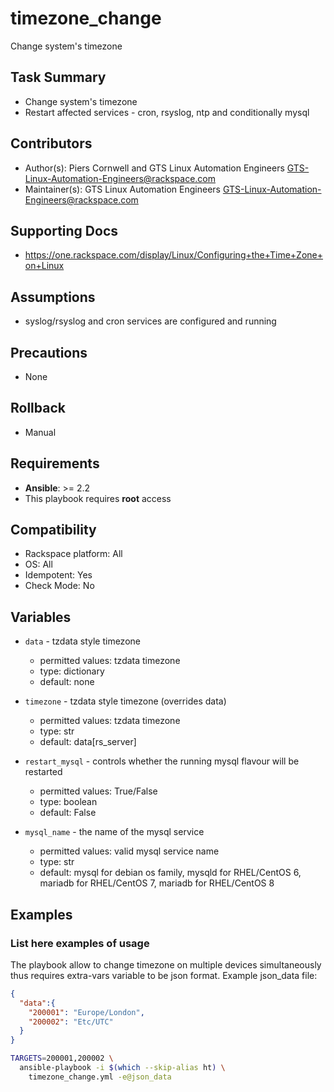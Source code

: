 # timezone\_change

Change system's timezone

## Task Summary
  - Change system's timezone
  - Restart affected services - cron, rsyslog, ntp and conditionally mysql

## Contributors
  - Author(s): Piers Cornwell and GTS Linux Automation Engineers <GTS-Linux-Automation-Engineers@rackspace.com>
  - Maintainer(s): GTS Linux Automation Engineers <GTS-Linux-Automation-Engineers@rackspace.com>

## Supporting Docs
  - https://one.rackspace.com/display/Linux/Configuring+the+Time+Zone+on+Linux

## Assumptions
  - syslog/rsyslog and cron services are configured and running

## Precautions
  - None

## Rollback
  - Manual

## Requirements
  - **Ansible**: >= 2.2
  - This playbook requires **root** access

## Compatibility
  - Rackspace platform: All
  - OS: All
  - Idempotent: Yes
  - Check Mode: No

## Variables
  - `data` - tzdata style timezone
    - permitted values: tzdata timezone
    - type: dictionary
    - default: none

  - `timezone` - tzdata style timezone (overrides data)
    - permitted values: tzdata timezone
    - type: str
    - default: data[rs\_server]

  - `restart_mysql` - controls whether the running mysql flavour will be restarted
    - permitted values: True/False
    - type: boolean
    - default: False

  - `mysql_name` - the name of the mysql service
    - permitted values: valid mysql service name
    - type: str
    - default: mysql for debian os family, mysqld for RHEL/CentOS 6, mariadb for RHEL/CentOS 7, mariadb for RHEL/CentOS 8

## Examples

### List here examples of usage
  The playbook allow to change timezone on multiple devices simultaneously thus requires extra-vars variable to be json format.
  Example json\_data file:
  ```json
  {
    "data":{
      "200001": "Europe/London",
      "200002": "Etc/UTC"
    }
  }
  ```

  ```bash
  TARGETS=200001,200002 \
    ansible-playbook -i $(which --skip-alias ht) \
      timezone_change.yml -e@json_data
  ```
